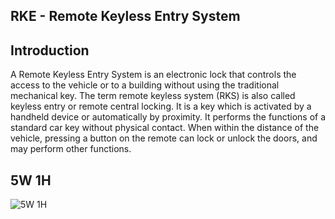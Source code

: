 RKE - Remote Keyless Entry System
-----------------------------------------------------------------------------------------------------------------------------------------------------------------------------------

Introduction
-----------------------------------------------------------------------------------------------------------------------------------------------------------------------------------
A Remote Keyless Entry System is an electronic lock that controls the access to the vehicle or to a building without using the traditional mechanical key. The term remote keyless system (RKS) is also called keyless entry or remote central locking. It is a key which is activated by a handheld device or automatically by proximity. It performs the functions of a standard car key without physical contact. When within the distance of the vehicle, pressing a button on the remote can lock or unlock the doors, and may perform other functions.

5W 1H
-----------------------------------------------------------------------------------------------------------------------------------------------------------------------------------
![5W 1H](https://user-images.githubusercontent.com/98872937/157816966-79f09c7d-0bc4-4d61-8dde-210d7bcc9501.jpg) 
